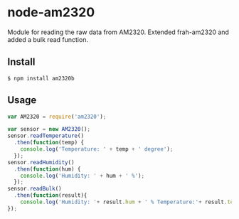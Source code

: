 node-am2320
===========

Module for reading the raw data from AM2320. Extended frah-am2320 and added a bulk read function. 

Install
-------
```
$ npm install am2320b
```

Usage
-----
```javascript
var AM2320 = require('am2320');

var sensor = new AM2320();
sensor.readTemperature()
  .then(function(temp) {
    console.log('Temperature: ' + temp + ' degree');
  });
sensor.readHumidity()
  .then(function(hum) {
    console.log('Humidity: ' + hum + ' %');
  });
sensor.readBulk()
  .then(function(result){
    console.log('Humidity: '+ result.hum + ' % Temperature:'+ result.temp); 
});
```
